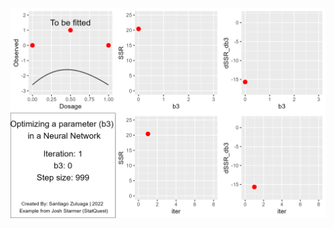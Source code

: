 ![Neural Network (Backpropagation method) Animation](Animations/NeuralNetworks/BackPropagation.gif)
